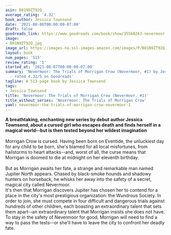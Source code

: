 ```yaml
---
asin: B01N9ZT92Q
average_rating: '4.32'
book_author: Jessica Townsend
date: '2021-08-08T00:00:00-07:00'
draft: false
goodreads_link: https://www.goodreads.com/book/show/35560263-nevermoor
image:
- B01N9ZT92Q.jpg
image_url: https://images-na.ssl-images-amazon.com/images/P/B01N9ZT92Q.01._SCLZZZZZZZ.jpg
layout: book
num_pages: '513'
review_rating: '5'
started_at: '2021-08-07T00:00:00-07:00'
summary: 'Nevermoor: The Trials of Morrigan Crow (Nevermoor, #1) by Jessica Townsend
  - rated 4.32/5 on Goodreads'
tagline: A 513-page book by Jessica Townsend
tags:
- Jessica Townsend
title: 'Nevermoor: The Trials of Morrigan Crow (Nevermoor, #1)'
title_without_series: 'Nevermoor: The Trials of Morrigan Crow'
yaml: nevermoor-the-trials-of-morrigan-crow-nevermoor-1
---
```


<b>A breathtaking, enchanting new series by debut author Jessica Townsend, about a cursed girl who escapes death and finds herself in a magical world--but is then tested beyond her wildest imagination </b><br /><br />Morrigan Crow is cursed. Having been born on Eventide, the unluckiest day for any child to be born, she's blamed for all local misfortunes, from hailstorms to heart attacks--and, worst of all, the curse means that Morrigan is doomed to die at midnight on her eleventh birthday.<br /><br />But as Morrigan awaits her fate, a strange and remarkable man named Jupiter North appears. Chased by black-smoke hounds and shadowy hunters on horseback, he whisks her away into the safety of a secret, magical city called Nevermoor.<br />It's then that Morrigan discovers Jupiter has chosen her to contend for a place in the city's most prestigious organization: the Wundrous Society. In order to join, she must compete in four difficult and dangerous trials against hundreds of other children, each boasting an extraordinary talent that sets them apart--an extraordinary talent that Morrigan insists she does not have. To stay in the safety of Nevermoor for good, Morrigan will need to find a way to pass the tests--or she'll have to leave the city to confront her deadly fate.